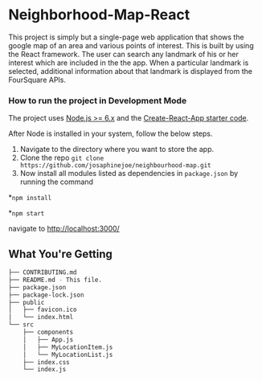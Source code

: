# Neighborhood-Map-React

This project is simply but a single-page web application that shows the google map of an area and various points of interest. This is built by using the React framework. The user can search any landmark of his or her interest which are included in the the app. When a particular landmark is selected, additional information about that landmark is displayed from the FourSquare APIs.  


### How to run the project in Development Mode
The project uses [Node.js >= 6.x](https://nodejs.org/en/) and the [Create-React-App starter code](https://github.com/facebookincubator/create-react-app).

After Node is installed in your system, follow the below steps.

1. Navigate to the directory where you want to store the app.
2. Clone the repo `git clone https://github.com/josaphinejoe/neighbourhood-map.git`
3. Now install all modules listed as dependencies in `package.json` by running the command

 *`npm install`
 
 *`npm start`

 navigate to [http://localhost:3000/](http://localhost:3000/)


## What You're Getting
```bash
├── CONTRIBUTING.md
├── README.md - This file.
├── package.json
├── package-lock.json
├── public
│   ├── favicon.ico
│   └── index.html
└── src
    ├── components
    │   ├── App.js
    │   ├── MyLocationItem.js
    │   └── MyLocationList.js
    ├── index.css
    └── index.js

